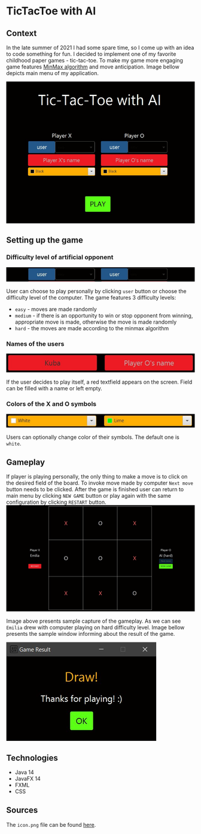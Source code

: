 # TicTacToe with AI

## Context

In the late summer of 2021 I had some spare time, so I come up with an idea to code something for fun. I decided to
implement one of my favorite childhood paper games - tic-tac-toe. To make my game more engaging game
features [MinMax algorithm](https://en.wikipedia.org/wiki/Minimax) and move anticipation. Image bellow depicts main menu of my application.

![](images/screenshot1.jpg)

## Setting up the game

### Difficulty level of artificial opponent

![](images/screenshot2.jpg)

User can choose to play personally by clicking `user` button or choose the difficulty level of the computer. The game
features 3 difficulty levels:

- `easy` - moves are made randomly
- `medium` - if there is an opportunity to win or stop opponent from winning, appropriate move is made, otherwise the
  move is made randomly
- `hard` - the moves are made according to the minmax algorithm

### Names of the users

![](images/screenshot3.jpg)

If the user decides to play itself, a red textfield appears on the screen. Field can be filled with a name or left
empty.

### Colors of the X and O symbols

![](images/screenshot4.jpg)

Users can optionally change color of their symbols. The default one is `white`.

## Gameplay

If player is playing personally, the only thing to make a move is to click on the desired field of the board. To invoke
move made by computer `Next move` button needs to be clicked. After the game is finished user can return to main menu by
clicking `NEW GAME` button or play again with the same configuration by clicking `RESTART` button.
![](images/screenshot5.jpg)

Image above presents sample capture of the gameplay. As we can see `Emilia` drew with computer playing on hard
difficulty level. Image bellow presents the sample window informing about the result of the game.

![](images/screenshot6.jpg)

## Technologies 
- Java 14
- JavaFX 14
- FXML
- CSS

## Sources
The `icon.png` file can be found [here](https://cdn0.iconfinder.com/data/icons/web-ui-vol-4/64/tic_tac_toe-512.png).





